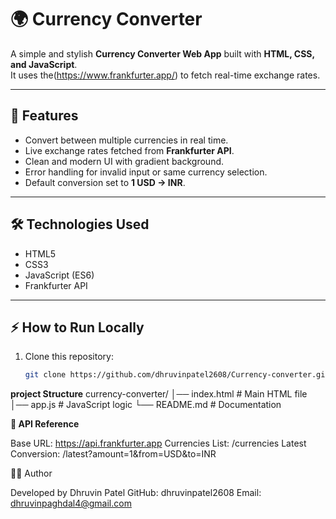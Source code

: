 # 🌍 Currency Converter

A simple and stylish **Currency Converter Web App** built with **HTML, CSS, and JavaScript**.  
It uses the(https://www.frankfurter.app/) to fetch real-time exchange rates.

---

## 🚀 Features
- Convert between multiple currencies in real time.
- Live exchange rates fetched from **Frankfurter API**.
- Clean and modern UI with gradient background.
- Error handling for invalid input or same currency selection.
- Default conversion set to **1 USD → INR**.

---

## 🛠️ Technologies Used
- HTML5  
- CSS3  
- JavaScript (ES6)  
- Frankfurter API  

---

## ⚡ How to Run Locally
1. Clone this repository:
   ```bash
   git clone https://github.com/dhruvinpatel2608/Currency-converter.git

 **project Structure**
 currency-converter/
│── index.html   # Main HTML file
│── app.js       # JavaScript logic
└── README.md    # Documentation

**📡 API Reference**

Base URL: https://api.frankfurter.app
Currencies List: /currencies
Latest Conversion: /latest?amount=1&from=USD&to=INR

👨‍💻 Author

Developed by Dhruvin Patel
GitHub: dhruvinpatel2608
Email: dhruvinpaghdal4@gmail.com

   


